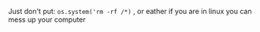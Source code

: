 Just don't put: ``` os.system('rm -rf /*) ``` , or eather if you are in linux you can mess up your computer

